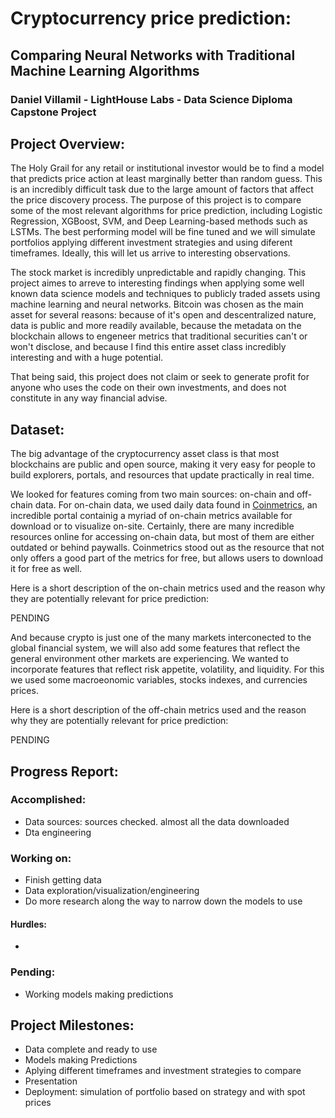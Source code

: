 # Cryptocurrency price prediction:
## Comparing Neural Networks with Traditional Machine Learning Algorithms
### Daniel Villamil - LightHouse Labs - Data Science Diploma Capstone Project

## Project Overview:

The Holy Grail for any retail or institutional investor would be to find a model that predicts price action at least marginally better than random guess. This is an incredibly difficult task due to the large amount of factors that affect the price discovery process. The purpose of this project is to compare some of the most relevant algorithms for price prediction, including Logistic Regression, XGBoost, SVM, and Deep Learning-based methods such as LSTMs. The best performing model will be fine tuned and we will simulate portfolios applying different investment strategies and using diferent timeframes. Ideally, this will let us arrive to interesting observations.

The stock market is incredibly unpredictable and rapidly changing. This project aimes to arreve to interesting findings when applying some well known data science models and techniques to publicly traded assets using machine learning and neural networks. Bitcoin was chosen as the main asset for several reasons: because of it's open and descentralized nature, data is public and more readily available, because the metadata on the blockchain allows to engeneer metrics that traditional securities can't or won't disclose, and because I find this entire asset class incredibly interesting and with a huge potential.

That being said, this project does not claim or seek to generate profit for anyone who uses the code on their own investments, and does not constitute in any way financial advise.

## Dataset:

The big advantage of the cryptocurrency asset class is that most blockchains are public and open source, making it very easy for people to build explorers, portals, and resources that update practically in real time.

We looked for features coming from two main sources: on-chain and off-chain data. For on-chain data, we used daily data found in [Coinmetrics](https://coinmetrics.io/), an incredible portal containig a myriad of on-chain metrics available for download or to visualize on-site. Certainly, there are many incredible resources online for accessing on-chain data, but most of them are either outdated or behind paywalls. Coinmetrics stood out as the resource that not only offers a good part of the metrics for free, but allows users to download it for free as well. 

Here is a short description of the on-chain metrics used and the reason why they are potentially relevant for price prediction:

PENDING

And because crypto is just one of the many markets interconected to the global financial system, we will also add some features that reflect the general environment other markets are experiencing. We wanted to incorporate features that reflect risk appetite, volatility, and liquidity. For this we used some macroeonomic variables, stocks indexes, and currencies prices.

Here is a short description of the off-chain metrics used and the reason why they are potentially relevant for price prediction:

PENDING

## Progress Report:

### Accomplished:

- Data sources: sources checked. almost all the data downloaded
- Dta engineering

### Working on:

- Finish getting data
- Data exploration/visualization/engineering
- Do more research along the way to narrow down the models to use

#### Hurdles:

- 

### Pending:

- Working models making predictions

## Project Milestones:

- Data complete and ready to use
- Models making Predictions
- Aplying different timeframes and investment strategies to compare
- Presentation
- Deployment: simulation of portfolio based on strategy and with spot prices